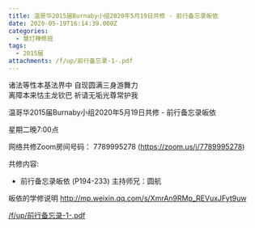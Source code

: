 ```yaml
---
title: 温哥华2015届Burnaby小组2020年5月19日共修 - 前行备忘录皈依
date: 2020-05-19T16:14:39.000Z
categories:
  - 慧灯禅修班
tags:
  - 2015届
attachments: /f/up/前行备忘录-1-.pdf
---
```

诸法等性本基法界中 自现圆满三身游舞力  
离障本来怙主龙钦巴 祈请无垢光尊常护我  

温哥华2015届Burnaby小组2020年5月19日共修 - 前行备忘录皈依

星期二晚7:00点 

网络共修Zoom房间号码： 7789995278 (<https://zoom.us/j/7789995278>)

共修内容: 

* 前行备忘录皈依 (P194-233)
 主持师兄：圆航

皈依的学修说明 <http://mp.weixin.qq.com/s/XmrAn9RMp_REVuxJFyt9uw>  

[/f/up/前行备忘录-1-.pdf](https://hdvblob.blob.core.windows.net/hdv/f/up/前行备忘录-1-.pdf)